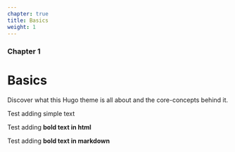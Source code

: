 ```yaml
---
chapter: true
title: Basics
weight: 1
---
```


### Chapter 1

# Basics

Discover what this Hugo theme is all about and the core-concepts behind it.

Test adding simple text

Test adding <b>bold text in html</b>

Test adding **bold text in markdown**
